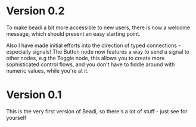# Version 0.2

To make beadi a bit more accessible to new users, there is now a welcome message, which should present an easy starting point.

Also I have made initial efforts into the direction of typed connections - especially signals! The Button node now features a way to send a signal to other nodes, e.g the Toggle node, this allows you to create more sophisticated control flows, and you don't have to fiddle around with numeric values, while you're at it.

# Version 0.1

This is the very first version of Beadi, so there's a lot of stuff - just see for yourself

